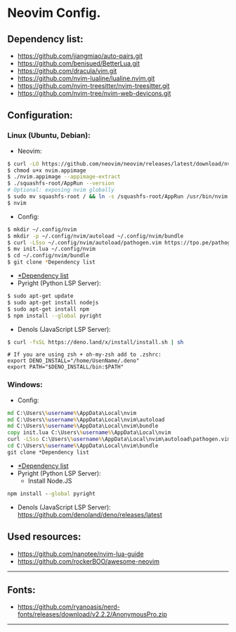 # Neovim Config.
## <a name="dependency">Dependency list:</a>
+ https://github.com/jiangmiao/auto-pairs.git
+ https://github.com/benisued/BetterLua.git
+ https://github.com/dracula/vim.git
+ https://github.com/nvim-lualine/lualine.nvim.git
+ https://github.com/nvim-treesitter/nvim-treesitter.git
+ https://github.com/nvim-tree/nvim-web-devicons.git


## Configuration:
### Linux (Ubuntu, Debian):
+ Neovim:
```bash
$ curl -LO https://github.com/neovim/neovim/releases/latest/download/nvim.appimage
$ chmod u+x nvim.appimage
$ ./nvim.appimage --appimage-extract
$ ./squashfs-root/AppRun --version
# Optional: exposing nvim globally
$ sudo mv squashfs-root / && ln -s /squashfs-root/AppRun /usr/bin/nvim
$ nvim
```
+ Config:
```bash
$ mkdir ~/.config/nvim
$ mkdir -p ~/.config/nvim/autoload ~/.config/nvim/bundle
$ curl -LSso ~/.config/nvim/autoload/pathogen.vim https://tpo.pe/pathogen.vim
$ mv init.lua ~/.config/nvim
$ cd ~/.config/nvim/bundle
$ git clone *Dependency list
```
+ [*Dependency list](#dependency)
+ Pyright (Python LSP Server):
```bash
$ sudo apt-get update
$ sudo apt-get install nodejs
$ sudo apt-get install npm
$ npm install --global pyright
```
+ Denols (JavaScript LSP Server):
```bash
$ curl -fsSL https://deno.land/x/install/install.sh | sh
```
```vim
# If you are using zsh + oh-my-zsh add to .zshrc:
export DENO_INSTALL="/home/UsenName/.deno"
export PATH="$DENO_INSTALL/bin:$PATH"
```
### Windows:
+ Config:
```cmd
md C:\Users\%username%\AppData\Local\nvim
md C:\Users\%username%\AppData\Local\nvim\autoload
md C:\Users\%username%\AppData\Local\nvim\bundle
copy init.lua C:\Users\%username%\AppData\Local\nvim
curl -LSso C:\Users\%username%\AppData\Local\nvim\autoload\pathogen.vim https://tpo.pe/pathogen.vim
cd C:\Users\%username%\AppData\Local\nvim\bundle
git clone *Dependency list
```
+ [*Dependency list](#dependency)
+ Pyright (Python LSP Server):
  + Install Node.JS
```cmd
npm install --global pyright
```
+ Denols (JavaScript LSP Server):
https://github.com/denoland/deno/releases/latest
## Used resources:
+ https://github.com/nanotee/nvim-lua-guide
+ https://github.com/rockerBOO/awesome-neovim
---
## Fonts:
+ https://github.com/ryanoasis/nerd-fonts/releases/download/v2.2.2/AnonymousPro.zip
---
